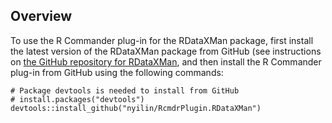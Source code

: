 Overview
--------

To use the R Commander plug-in for the RDataXMan package, first install the 
latest version of the RDataXMan package from GitHub (see instructions on 
[the GitHub repository for RDataXMan](https://github.com/nyilin/RDataXMan), and
then install the R Commander plug-in from GitHub using the following commands:

    # Package devtools is needed to install from GitHub
    # install.packages("devtools")
    devtools::install_github("nyilin/RcmdrPlugin.RDataXMan")
